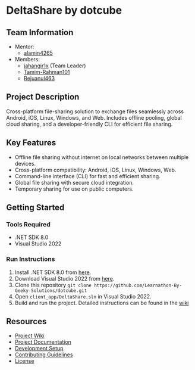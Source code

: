 # DeltaShare by dotcube

## Team Information
- Mentor:
	- [alamin4265](https://github.com/alamin4265)
- Members:
	- [jahangir1x](https://github.com/jahangir1x) (Team Leader)
	- [Tamim-Rahman101](https://github.com/Tamim-Rahman101)
	- [Rejuanul463](https://github.com/Rejuanul463)

## Project Description
Cross-platform file-sharing solution to exchange files seamlessly across Android, iOS, Linux, Windows, and Web. Includes offline pooling, global cloud sharing, and a developer-friendly CLI for efficient file sharing.

## Key Features
- Offline file sharing without internet on local networks between multiple devices.
- Cross-platform compatibility: Android, iOS, Linux, Windows, Web.
- Command-line interface (CLI) for fast and efficient sharing.
- Global file sharing with secure cloud integration.
- Temporary sharing for use on public computers.

## Getting Started
### Tools Required
- .NET SDK 8.0
- Visual Studio 2022
### Run Instructions
1. Install .NET SDK 8.0 from [here](https://dotnet.microsoft.com/en-us/download/dotnet/8.0).
2. Download Visual Studio 2022 from [here](https://visualstudio.microsoft.com/downloads/).
3. Clone this repository `git clone https://github.com/Learnathon-By-Geeky-Solutions/dotcube.git`
4. Open `client_app/DeltaShare.sln` in Visual Studio 2022.
5. Build and run the project.
Detailed instructions can be found in the [wiki](https://github.com/Learnathon-By-Geeky-Solutions/dotcube/wiki)

## Resources
- [Project Wiki](https://github.com/Learnathon-By-Geeky-Solutions/dotcube/wiki)
- [Project Documentation](docs/)
- [Development Setup](docs/setup.md)
- [Contributing Guidelines](CONTRIBUTING.md)
- [License](LICENSE)
